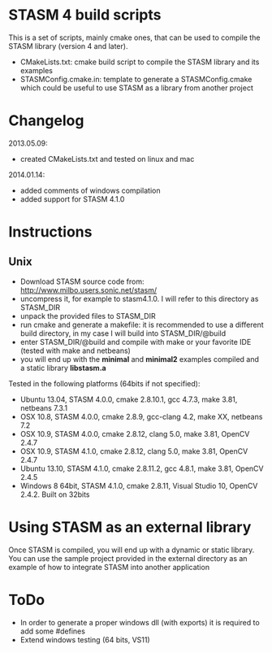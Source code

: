 STASM 4 build scripts
=====================

This is a set of scripts, mainly cmake ones, that can be used to compile the STASM library (version 4 and later).
* CMakeLists.txt: cmake build script to compile the STASM library and its examples
* STASMConfig.cmake.in: template to generate a STASMConfig.cmake which could be useful to use STASM as a library from another project

Changelog
=========

2013.05.09: 
* created CMakeLists.txt and tested on linux and mac
 
2014.01.14:       
* added comments of windows compilation
* added support for STASM 4.1.0
          
Instructions
============

Unix
----

* Download STASM source code from: http://www.milbo.users.sonic.net/stasm/ 
* uncompress it, for example to stasm4.1.0. I will refer to this directory as STASM_DIR
* unpack the provided files to STASM_DIR
* run cmake and generate a makefile: it is recommended to use a different build directory, in my case I will build into STASM_DIR/@build
* enter STASM_DIR/@build and compile with make or your favorite IDE (tested with make and netbeans)
* you will end up with the __minimal__ and __minimal2__ examples compiled and a static library __libstasm.a__


Tested in the following platforms (64bits if not specified):
* Ubuntu 13.04, STASM 4.0.0, cmake 2.8.10.1, gcc 4.7.3, make 3.81, netbeans 7.3.1
* OSX 10.8, STASM 4.0.0, cmake 2.8.9, gcc-clang 4.2, make XX, netbeans 7.2
* OSX 10.9, STASM 4.0.0, cmake 2.8.12, clang 5.0, make 3.81, OpenCV 2.4.7
* OSX 10.9, STASM 4.1.0, cmake 2.8.12, clang 5.0, make 3.81, OpenCV 2.4.7
* Ubuntu 13.10, STASM 4.1.0, cmake 2.8.11.2, gcc 4.8.1, make 3.81, OpenCV 2.4.5
* Windows 8 64bit, STASM 4.1.0, cmake 2.8.11, Visual Studio 10,  OpenCV 2.4.2. Built on 32bits

Using STASM as an external library
==================================
Once STASM is compiled, you will end up with a dynamic or static library. You can use the sample project provided in the external directory as an example of how to integrate STASM into another application

ToDo
============
* In order to generate a proper windows dll (with exports) it is required to add some #defines
* Extend windows testing (64 bits, VS11)

